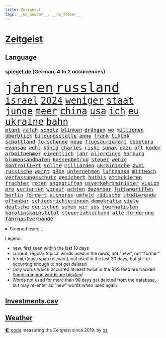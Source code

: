 ```yaml
---
title: Zeitgeist
tags: __no_header__, __no_footer__
---
```


# [Zeitgeist](https://oliz.io/zeitgeist/)

## Language

<h3><a href="https://www.spiegel.de" target="_blank">spiegel.de</a> (German, 4 to 2 occurrences)</h3>
<p style="font-family:monospace">
<span style="font-size:32pt"><a href="news_links.html#jahren" class="current">jahren</a></span>
<span style="font-size:32pt"><a href="news_links.html#russland" class="current">russland</a></span>
<br>
<span style="font-size:22pt"><a href="news_links.html#israel" class="current">israel</a></span>
<span style="font-size:22pt"><a href="news_links.html#2024" class="current">2024</a></span>
<span style="font-size:22pt"><a href="news_links.html#weniger" class="current">weniger</a></span>
<span style="font-size:22pt"><a href="news_links.html#staat" class="current">staat</a></span>
<span style="font-size:22pt"><a href="news_links.html#junge" class="current">junge</a></span>
<span style="font-size:22pt"><a href="news_links.html#meer" class="current">meer</a></span>
<span style="font-size:22pt"><a href="news_links.html#china" class="current">china</a></span>
<span style="font-size:22pt"><a href="news_links.html#usa" class="current">usa</a></span>
<span style="font-size:22pt"><a href="news_links.html#ich" class="current">ich</a></span>
<span style="font-size:22pt"><a href="news_links.html#eu" class="current">eu</a></span>
<span style="font-size:22pt"><a href="news_links.html#ukraine" class="current">ukraine</a></span>
<span style="font-size:22pt"><a href="news_links.html#bahn" class="current">bahn</a></span>
<br>
<span style="font-size:12pt"><a href="news_links.html#plant" class="current">plant</a></span>
<span style="font-size:12pt"><a href="news_links.html#rafah" class="current">rafah</a></span>
<span style="font-size:12pt"><a href="news_links.html#scholz" class="current">scholz</a></span>
<span style="font-size:12pt"><a href="news_links.html#blinken" class="current">blinken</a></span>
<span style="font-size:12pt"><a href="news_links.html#drängen" class="current">drängen</a></span>
<span style="font-size:12pt"><a href="news_links.html#wo" class="current">wo</a></span>
<span style="font-size:12pt"><a href="news_links.html#millionen" class="current">millionen</a></span>
<span style="font-size:12pt"><a href="news_links.html#überblick" class="current">überblick</a></span>
<span style="font-size:12pt"><a href="news_links.html#bildungsstätte" class="new">bildungsstätte</a></span>
<span style="font-size:12pt"><a href="news_links.html#anne" class="current">anne</a></span>
<span style="font-size:12pt"><a href="news_links.html#frank" class="current">frank</a></span>
<span style="font-size:12pt"><a href="news_links.html#tiktok" class="current">tiktok</a></span>
<span style="font-size:12pt"><a href="news_links.html#schottland" class="current">schottland</a></span>
<span style="font-size:12pt"><a href="news_links.html#forschende" class="current">forschende</a></span>
<span style="font-size:12pt"><a href="news_links.html#neue" class="current">neue</a></span>
<span style="font-size:12pt"><a href="news_links.html#flugsaurierart" class="new">flugsaurierart</a></span>
<span style="font-size:12pt"><a href="news_links.html#ceoptera" class="new">ceoptera</a></span>
<span style="font-size:12pt"><a href="news_links.html#evansae" class="new">evansae</a></span>
<span style="font-size:12pt"><a href="news_links.html#wohl" class="current">wohl</a></span>
<span style="font-size:12pt"><a href="news_links.html#könig" class="current">könig</a></span>
<span style="font-size:12pt"><a href="news_links.html#charles" class="current">charles</a></span>
<span style="font-size:12pt"><a href="news_links.html#rishi" class="current">rishi</a></span>
<span style="font-size:12pt"><a href="news_links.html#sunak" class="current">sunak</a></span>
<span style="font-size:12pt"><a href="news_links.html#dazu" class="current">dazu</a></span>
<span style="font-size:12pt"><a href="news_links.html#oft" class="current">oft</a></span>
<span style="font-size:12pt"><a href="news_links.html#köder" class="new">köder</a></span>
<span style="font-size:12pt"><a href="news_links.html#arbeitnehmer" class="current">arbeitnehmer</a></span>
<span style="font-size:12pt"><a href="news_links.html#eigentlich" class="current">eigentlich</a></span>
<span style="font-size:12pt"><a href="news_links.html#jahr" class="current">jahr</a></span>
<span style="font-size:12pt"><a href="news_links.html#allerdings" class="current">allerdings</a></span>
<span style="font-size:12pt"><a href="news_links.html#hamburg" class="current">hamburg</a></span>
<span style="font-size:12pt"><a href="news_links.html#blumensandhafen" class="new">blumensandhafen</a></span>
<span style="font-size:12pt"><a href="news_links.html#kassenbetrug" class="new">kassenbetrug</a></span>
<span style="font-size:12pt"><a href="news_links.html#steuer" class="current">steuer</a></span>
<span style="font-size:12pt"><a href="news_links.html#wenig" class="current">wenig</a></span>
<span style="font-size:12pt"><a href="news_links.html#kontrolliert" class="current">kontrolliert</a></span>
<span style="font-size:12pt"><a href="news_links.html#sollte" class="current">sollte</a></span>
<span style="font-size:12pt"><a href="news_links.html#milliarden" class="current">milliarden</a></span>
<span style="font-size:12pt"><a href="news_links.html#ukrainische" class="current">ukrainische</a></span>
<span style="font-size:12pt"><a href="news_links.html#zwei" class="current">zwei</a></span>
<span style="font-size:12pt"><a href="news_links.html#russische" class="current">russische</a></span>
<span style="font-size:12pt"><a href="news_links.html#warnt" class="current">warnt</a></span>
<span style="font-size:12pt"><a href="news_links.html#gäbe" class="new">gäbe</a></span>
<span style="font-size:12pt"><a href="news_links.html#unternehmen" class="current">unternehmen</a></span>
<span style="font-size:12pt"><a href="news_links.html#lufthansa" class="current">lufthansa</a></span>
<span style="font-size:12pt"><a href="news_links.html#mittwoch" class="current">mittwoch</a></span>
<span style="font-size:12pt"><a href="news_links.html#verfassungsschutz" class="current">verfassungsschutz</a></span>
<span style="font-size:12pt"><a href="news_links.html#gesichert" class="current">gesichert</a></span>
<span style="font-size:12pt"><a href="news_links.html#huthis" class="current">huthis</a></span>
<span style="font-size:12pt"><a href="news_links.html#attackieren" class="current">attackieren</a></span>
<span style="font-size:12pt"><a href="news_links.html#frachter" class="current">frachter</a></span>
<span style="font-size:12pt"><a href="news_links.html#roten" class="current">roten</a></span>
<span style="font-size:12pt"><a href="news_links.html#angegriffen" class="current">angegriffen</a></span>
<span style="font-size:12pt"><a href="news_links.html#usverkehrsminister" class="new">usverkehrsminister</a></span>
<span style="font-size:12pt"><a href="news_links.html#vision" class="current">vision</a></span>
<span style="font-size:12pt"><a href="news_links.html#pro" class="current">pro</a></span>
<span style="font-size:12pt"><a href="news_links.html#varianten" class="current">varianten</a></span>
<span style="font-size:12pt"><a href="news_links.html#worauf" class="current">worauf</a></span>
<span style="font-size:12pt"><a href="news_links.html#achten" class="current">achten</a></span>
<span style="font-size:12pt"><a href="news_links.html#dezember" class="current">dezember</a></span>
<span style="font-size:12pt"><a href="news_links.html#luftangriffen" class="current">luftangriffen</a></span>
<span style="font-size:12pt"><a href="news_links.html#berlin" class="current">berlin</a></span>
<span style="font-size:12pt"><a href="news_links.html#fordert" class="current">fordert</a></span>
<span style="font-size:12pt"><a href="news_links.html#sicheres" class="new">sicheres</a></span>
<span style="font-size:12pt"><a href="news_links.html#umfeld" class="current">umfeld</a></span>
<span style="font-size:12pt"><a href="news_links.html#jüdische" class="current">jüdische</a></span>
<span style="font-size:12pt"><a href="news_links.html#studierende" class="current">studierende</a></span>
<span style="font-size:12pt"><a href="news_links.html#offenbar" class="current">offenbar</a></span>
<span style="font-size:12pt"><a href="news_links.html#schiedsrichterinnen" class="new">schiedsrichterinnen</a></span>
<span style="font-size:12pt"><a href="news_links.html#demokratie" class="current">demokratie</a></span>
<span style="font-size:12pt"><a href="news_links.html#viele" class="current">viele</a></span>
<span style="font-size:12pt"><a href="news_links.html#deutsche" class="current">deutsche</a></span>
<span style="font-size:12pt"><a href="news_links.html#deutschen" class="current">deutschen</a></span>
<span style="font-size:12pt"><a href="news_links.html#sehen" class="current">sehen</a></span>
<span style="font-size:12pt"><a href="news_links.html#wir" class="current">wir</a></span>
<span style="font-size:12pt"><a href="news_links.html#ubs" class="current">ubs</a></span>
<span style="font-size:12pt"><a href="news_links.html#journalisten" class="current">journalisten</a></span>
<span style="font-size:12pt"><a href="news_links.html#karolinskainstitut" class="new">karolinskainstitut</a></span>
<span style="font-size:12pt"><a href="news_links.html#steuerzahlerbund" class="new">steuerzahlerbund</a></span>
<span style="font-size:12pt"><a href="news_links.html#alle" class="current">alle</a></span>
<span style="font-size:12pt"><a href="news_links.html#forderung" class="current">forderung</a></span>
<span style="font-size:12pt"><a href="news_links.html#fahrgastverbände" class="new">fahrgastverbände</a></span>
</p>
<details>
<summary>Stopped using...</summary>
<p class="former" style="font-size:12pt">
belarus(1202) übergriffe(1202) senat(1201) beobachten(1200) energien(1200) myanmar(1200) planen(1200) sekunden(1200) bücher(1199) griechenland(1199) infektionen(1199) kabinett(1199) krankenhäusern(1199) monatelang(1199) posten(1199) vorher(1199) warnung(1199) mordes(1198) amerikaner(1197) diktator(1197) hinterlassen(1197) künftigen(1197) riss(1197) coronakrise(1196) schoss(1196) stets(1196) träumen(1196) vermeiden(1196) xi(1196) alpen(1195) geboren(1195) illegale(1195) ließen(1195) quartal(1195) verraten(1195) 17(1194) amsterdam(1194) beispielen(1194) belarussische(1194) blicken(1194) botschaften(1194) kolumnist(1194) kraftvoll(1194) neuem(1194) zuversicht(1194) afrika(1193) sicherte(1193) dementiert(1192) erlitten(1192) litauen(1192) verlierer(1192) zuge(1192) befürchten(1191) geriet(1191) hotel(1191) positive(1191) siegte(1191) still(1191) bewährungsstrafe(1190) körperverletzung(1190) lastwagen(1190) schuss(1190) sexueller(1190) tests(1190) wirtschaftsministerium(1190) zivilisten(1190) 400(1189) design(1189) gebrochen(1189) homeoffice(1189) lobt(1189) tschechien(1189) aktuell(1188) begann(1188) informationen(1188) kostet(1188) stürmer(1188) who(1188) 31(1187) erwarten(1187) historische(1187) langen(1187) weltwirtschaft(1187) hotels(1186) leid(1186) bürgermeisterin(1185) börse(1184) lücke(1184) mieter(1184) schicken(1184) verbessert(1184) feuerwehrleute(1183) kontakte(1183) pflanzen(1183) satz(1183) tür(1183) verspielt(1183) fortgesetzt(1182) jüngere(1182) mangel(1182) todesopfer(1182) überholt(1182) küstenwache(1180) staffel(1178) zerstören(1178) affäre(1177) dran(1177) erschießt(1177) eigenes(1174) steffen(1174) taliban(1174) monats(1173) prognose(1172) spiegelumfrage(1172) kokain(1171) vorgänger(1170) training(1168) erstochen(1167) karten(1167) sportler(1162) retter(1161) liberalen(1155) afrikas(1154) ausgetragen(1138) sachen(1120) berichtete(1105) niederländer(1092) belästigung(1071) notstand(1055) orte(1037) politikern(1030) rumänien(1012) waldbrände(969) videoaufnahmen(957) ausbildung(956) flohen(955) serbien(953) 72(919) inszenieren(904) landsleute(903) flut(900) gesund(899) 120(894) zerstörten(892) börsen(872) schlafen(866) world(865) preiserhöhungen(863) getöteten(857) fdppolitiker(835) strackzimmermann(824) rosa(810) hals(808) bekannteste(800) museen(779) stephen(775) sank(772) brennt(765) marieagnes(761) geschah(748) symbol(748) propaganda(746) verpflichtung(746) hinzu(744) spektakel(741) explosionen(732) bonn(729) emotionalen(719) lohnen(716) 49(711) gastbeitrag(711) fluss(691) sklaverei(683) empfang(676) baustelle(674) kriegsverbrechen(672) finnische(671) eingetroffen(670) messerattacke(663) günstige(661) beben(658) fox(657) schönen(644) heiß(635) vermisster(632) verhängnis(623) harter(618) erfurt(616) trocken(613) zunahme(610) 8(606) anwältin(598) 110(595) youtube(590) jugendlicher(589) joshua(586) zulassung(581) verstoßen(566) 16jähriger(565) entfernen(564) berlinneukölln(562) extra(562) image(562) islamisten(557) olympiasieger(555) legal(551) freispruch(545) chinesen(544) innenstadt(544) geheime(538) traten(533) zivile(532) führten(531) flüssen(524) raten(523) grab(520) wunderbar(518) amerikanischer(515) gott(515) sicherer(515) ukrainerusslandnews(515) menschheit(514) farben(509) verstöße(504) gerechtfertigt(503) ereignet(496) dunkle(493) feierten(490) branchen(486) schwächt(479) zimmer(479) eingeschaltet(478) dokumentieren(477) methoden(473) kompliziert(472) besatzung(471) belege(464) knappe(463) schmeckt(461) schauplatz(458) deuten(456) taucher(451) prangert(444) überzeugte(443) aussichten(436) spielzeug(436) pistole(430) reichlich(427) gedroht(415) colorado(412) wein(408) internationalem(406) mexikanischen(403) opfers(401) abhilfe(398) sprint(398) fachkräften(396) tourismus(394) überstanden(393) freunden(391) überschritten(391) nizza(386) venedig(383) kongo(382) veränderte(381) erfolgreiche(380) umstrittener(378) passanten(376) interessante(375) springen(374) flasche(371) statistik(371) minderjährige(370) erleidet(368) junta(365) wasserstoff(365) übungen(364) rivale(363) gemessen(362) attackierte(360) nordamerika(360) befasst(359) fahrbahn(356) republikanische(355) steigert(355) weimar(353) gravierende(351) inseln(351) günstigen(349) richtigen(348) gedemütigt(347) schweres(345) generäle(343) unruhe(342) anderswo(340) 46(339) karin(336) tauschen(335) 130(332) coup(332) geschnappt(331) außergewöhnlich(328) berlinkreuzberg(326) kommentare(326) rivalen(326) warnte(324) verstoß(320) laune(315) norditalien(315) verkäufer(315) kindergrundsicherung(313) kreuz(312) betreiben(311) fließen(310) leuchten(307) hollywoodstar(306) wach(306) erwarteten(304) bier(303) hellt(303) kippen(302) ebrahim(301) wanderer(301) überwunden(301) angelegenheit(300) hohes(300) flop(299) bundesligist(298) elbe(297) radsport(297) erschaffen(294) hauseigentümer(294) geflüchtet(293) pool(293) überflutungen(293) wrack(292) gefangen(291) lobte(291) hakenkreuze(290) höhenflug(290) glas(288) prosieben(284) veröffentlichte(282) drohte(281) feierlichkeiten(276) gemälde(275) klares(274) kuss(274) solaranlagen(274) keinerlei(273) sichere(273) aufschwung(272) basketballer(272) erwartete(272) heimatstadt(271) prämien(271) intensivstation(270) trümmerfeld(270) alarmbereitschaft(269) kfw(269) urlauber(268) unterschiedlichen(267) versuchter(267) eingeschlagen(266) ausgehen(263) 13jähriger(261) trikot(261) christopher(260) optimismus(260) überfahren(260) buchen(259) höchststand(259) kretschmer(258) spektakulär(258) explodiert(255) evakuierungen(254) filmbranche(253) mühe(253) nötigen(251) ken(250) traurige(250) fossile(247) beschleunigen(246) raisi(245) gewürdigt(244) schiffen(243) zwischendurch(241) drohnenangriffe(240) überflutete(237) bestritten(235) einwanderung(234) achtjährige(232) blicke(231) blockierte(229) wärme(229) qualifiziert(227) scott(227) website(227) spielerin(226) verweis(226) cool(225) saudische(225) brasiliens(224) hitzewellen(224) gesamtführung(223) leichte(222) primož(222) roglič(222) elend(221) gasspeicher(221) passende(221) budget(219) frühestens(218) gelte(218) unfallort(218) bremse(217) politologe(217) älterer(217) reiner(215) jeweils(213) überprüft(212) festgestellt(211) anschluss(210) lagern(210) gespült(209) obersten(209) philosoph(209) bunter(207) schadens(207) polizeigewahrsam(205) schleppend(205) steve(203) auswahl(202) kuriosen(202) hergestellt(201) seenot(201) csuchef(199) speziellen(198) warnungen(198) ärmelkanal(198) entsprechend(197) geeignet(197) gutem(197) dunkelsten(196) zäsur(195) selbstoptimierung(194) verkaufte(190) beigesetzt(188) charmeoffensive(185) leuchtet(185) stockt(185) verdankt(185) bodensee(184) überschwemmt(184) üppige(184) leitartikel(183) zweitgrößten(183) geklettert(182) klassische(182) exkanzlerin(180) tagessieg(178) belästigungen(177) brandmauer(177) wegovy(176) behrens(175) sicherheitsmaßnahmen(175) skurriler(175) führungswechsel(173) geflohen(173) vollen(173) immobilienmarkt(172) oberstes(172) nächster(171) mächtigsten(170) stritten(170) butter(169) psyche(169) überweisen(169) instagrampost(168) argentinier(167) belohnt(167) pyrotechnik(166) gefährliches(163) gezündet(163) liebeskummer(163) metern(163) erschweren(161) debütant(159) lehnte(159) vorhersagen(159) widersprüchliche(159) genossen(158) algerien(156) entwicklungshilfe(156) militärjunta(156) zement(156) ernten(155) lotterie(155) repression(155) überstunden(155) geschätzt(154) mysteriösen(154) opernhaus(154) thesen(154) fahrschein(153) patientinnen(153) bestens(152) dauerte(152) flügel(152) lotto(152) überqueren(152) fußballerin(151) matsch(151) gallant(150) rassismusvorwürfe(150) antonio(149) freilassen(149) grausame(149) nordisk(149) novo(149) rutschte(149) hausarrest(148) passau(147) raumfahrer(147) exklusiven(146) redakteurinnen(146) bedeutende(144) beispiellosen(144) stieß(143) vorstände(142) 1989(141) allgäuer(141) arbeitskräftemangel(139) bürgerinnen(139) gamer(138) hühner(138) erwachsenen(137) publikums(137) sekt(137) bedauert(136) erreichten(136) erweitern(136) sicherungsverwahrung(136) sigmar(136) technisch(136) zypern(135) generalbundesanwalt(134) neubauten(134) arbeitszeiterfassung(133) checker(133) johann(133) rki(133) tobi(133) usbundesstaaten(133) überlegt(133) sperrte(132) rufe(131) schusswaffenangriff(131) maps(130) uswahl(130) weltmeistertitel(130) besserung(129) schwester(129) kassel(128) gleicht(127) traurigen(127) beschwert(126) bundesfinanzminister(126) explodierte(126) nötige(126) bunt(125) kernkraftwerke(125) gestaltet(123) autounfall(122) rsv(122) überraschungen(122) königspaar(121) rage(121) spielfilm(121) glänzt(120) kapitolsturm(120) wagnerbrüder(120) glasfaser(119) polizeiwache(119) verspielte(119) überrumpelt(119) engländer(118) klischee(118) absolvierte(117) serbiens(117) wankt(117) jubiläum(116) sanitäter(115) streamen(115) entertainment(114) verdrängt(114) kürt(113) perfides(113) kimmich(112) völkerrecht(112) aufgebrochen(111) dankbar(111) denver(111) hartnäckig(111) musical(111) roll(111) mehrmals(110) kritikerin(109) unbewohnbar(109) halfen(108) millionensumme(108) uskongress(108) älterwerden(108) 54jähriger(107) spurlos(107) whisky(107) sonnen(106) verbrennungen(106) salman(105) seeblockade(105) asylverfahren(104) begehrt(104) ewig(104) geiger(104) naomi(104) produktionsfirma(104) frauenquote(103) gezielte(103) handynetz(103) kanadier(103) pflegte(103) taucht(102) hilfsgüter(101) südchinesischen(101) enormen(99) euasylreform(99) hackerangriff(99) insektensterben(99) lenkt(99) milwaukee(99) 41jährige(97) 67jährige(97) blinder(97) flieht(97) fähigkeiten(97) gerechnet(97) knappen(97) prognosen(97) 235(96) 24jähriger(96) belgrad(96) kochinstitut(96) haftbefehle(95) ukrainehilfen(95) attentat(94) befanden(94) galatasaray(94) genötigt(94) klassischen(94) preisbremsen(94) betonte(92) jüngster(92) arzttermine(91) bettwanzen(91) stimmte(91) angerufen(90) augenmerk(90) bauten(90) champagner(90) chrupalla(90) dividenden(90) gerätselt(90) gesteuert(90) komponente(90) sicherheitskabinett(90) terzić(90) tino(90) überspringt(90) anspannung(89) borahansgrohe(89) einsätzen(89) girosieger(89) glänzend(89) kriegen(89) leistete(89) schwerpunkte(89) verhaltensweisen(89) waffenverbot(89) abnehmspritzen(88) erdstößen(88) erkenntnis(88) ernähren(88) inselkette(88) kommissarin(88) landesweit(88) ozempic(88) rock(88) sodass(88) totale(88) verhaftungen(88) verreisen(88) größenwahn(87) höchster(87) pragmatismus(87) spielberg(87) weiterem(87) zoom(87) fahrwerk(86) umfang(86) 1100(85) pegel(85) rechtfertigung(85) solidarisierte(85) afghanischen(84) gezählt(84) reisebranche(84) thronfolger(84) 45000(83) ausreisen(83) produzenten(83) reisegruppen(83) sky(83) unvollendete(83) dreistellige(82) horrorszenen(82) kriegsschäden(82) sofia(82) beteuert(81) hamaskommandeur(81) maren(81) oberhof(81) pegelstände(81) sommerspiele(81) ssv(81) verlusten(81) erlangen(80) overtourism(80) zärtlichkeit(80) zölle(80) anwohnern(79) bosse(79) heiligabend(79) strommarkt(79) zugesetzt(79) awdijiwka(78) kilo(78) nachbar(78) solidarisieren(78) steuerte(78) aufmachen(77) aufrüstung(77) beirut(77) bereiten(77) deich(77) tödliches(77) bulgariens(76) eingedrungen(76) enthält(76) herbe(76) israelgazanews(76) vegan(76) afghanen(75) afghaninnen(75) funken(75) grünenabgeordnete(75) inspiration(75) israelisches(75) molotowcocktails(75) raab(75) state(75) ältesten(75) bridge(74) bundeskanzlers(74) freundes(74) greifswald(74) konditionen(74) rushdie(74) zerstörungen(74) reuter(73) tunnelsystem(73) abhanden(72) attraktiver(72) ausrufen(72) nikola(72) oberstdorf(72) qualitäten(72) strategien(71) basketballfans(70) dauereinsatz(70) hilfslieferungen(70) kriselnde(70) lucas(70) türkischer(70) auflöst(69) briefträger(69) planungsbeschleunigung(69) kritischer(68) sonderregel(68) drittstaaten(67) kindliche(67) aufzeichnungen(66) feuerwerk(66) kulturminister(66) meinungen(66) vorräte(66) zahlreicher(66) erwünscht(65) kiboom(65) lothar(65) barbara(64) durchbricht(64) facht(64) jobwechsel(64) maine(64) mccann(64) polizeipräsidentin(64) prangen(64) rekordverdächtiges(64) siegtor(64) slowik(64) 2002(63) 28jährige(63) 29jähriger(63) amateurvideos(63) bombardements(63) gestein(63) myanmars(63) shitstorm(63) vorüber(63) friedlich(62) gebäudes(62) kampfdrohnen(62) kanzlerkandidatur(62) sprintrennen(62) websites(62) wohnkosten(62) henning(61) matthew(61) murks(61) perry(61) siedlern(61) ukrainehilfe(61) ukrainern(61) umgestaltet(61) unglücklich(61) wecken(61) abwärts(60) arbeitsrecht(60) ballon(60) mühsam(60) werbefrei(60) 19jährige(59) 240(59) bewacht(59) economist(59) elbtowers(59) mangelndes(59) ngo(59) spionagesatelliten(59) stünde(59) ware(59) zeitgemäß(59) 218(58) flüchtlingsdebatte(58) nuklearwaffen(58) stuhl(58) uspräsidentenwahl(58) freundliche(57) verlagern(57) veränderung(57) wertvollste(57) banner(56) benkos(56) brachialen(56) lennon(56) antibiotika(55) doppelte(55) edler(55) immobilienkäufer(55) stromer(55) verschicken(55) allermeisten(54) benedikt(54) gil(54) kassenpatienten(54) prämie(54) sicherheitsbeamter(54) staatsaffäre(54) akteuren(53) gerüstet(53) grau(53) risotto(53) weihnachtsfeiertage(53) boomende(52) definition(52) erdgasspeicher(52) kampfeinsatz(52) reanimation(52) tatorten(52) überlastung(52) erschütterungen(51) extras(51) girl(51) helsinki(51) taurusfrage(51) vorlagen(51) wachsamkeit(51) altenheim(50) eier(50) empire(50) konfetti(50) muhammad(50) tiktokphänomen(50) weitverbreiteten(50) durchgang(49) düsterer(49) einsame(49) gießen(49) gratis(49) stichwaffe(49) xvi(49) emilia(48) java(48) schiffswrack(48) siegerin(48) traditionelle(48) vermehren(48) weins(48) albanischen(47) beugen(47) elektroautobauer(47) energieinfrastruktur(47) geheimnisse(47) gekaperten(47) genozid(47) hamaszentrale(47) indiana(47) abgekommen(46) basketballspiel(46) flugzeugunglück(46) frachters(46) klimaproteste(46) liberia(46) steigender(46) zerbröselt(46) 84(45) bundestags(45) großzügig(45) kündigungen(45) oscarpreisträgerin(45) personalwechsel(45) routen(45) abschiedsbrief(44) eingelöst(44) giffey(44) kopfschmerzen(44) polnischer(44) übelkeit(44) bedrohliche(43) clarke(43) kapitän(43) kriegsgebiet(43) ladens(43) nachkriegsordnung(43) ordnen(43) sagenhafte(43) timing(43) bestraft(42) freundlich(42) küstenstreifen(42) profiteur(42) ultimatum(42) biathlon(41) foren(41) gottschalks(41) kalabrien(41) knallt(41) magnetschwebebahnen(41) paula(41) polarkreis(41) radikalisiert(41) denkwürdigsten(40) texten(40) vinylplatten(40) bewiesen(39) cdufraktion(39) erschoss(39) fortpflanzung(39) königsblauen(39) milder(39) zurückgekehrt(39) autoritäre(38) bekenntnis(38) beruhigungsmittel(38) bewohnern(38) dwd(38) gucci(38) pizza(38) räume(38) rücksicht(38) spannendes(38) braisazbouchet(37) fehltage(37) justine(37) prostitution(37) verließ(37) wenigsten(37) flüchtlingstrecks(36) langwierige(36) passagen(36) passagiermaschine(36) pisregierung(36) rückschläge(36) starkem(36) straftäter(36) stralsund(36) umsatzplus(36) klimapolitisch(35) rückläufig(35) touchscreens(35) unerträglich(35) weihnachtsgeschenke(35) werbecookies(35) wird's(35) empfänger(34) läden(34) nervige(34) seltenheit(34) urteile(34) welch(34) wundert(34) 25jähriger(33) regierender(33) shirin(33) abschlüsse(32) blutiger(32) genauen(32) herzschmerz(32) mitsamt(32) raymond(32) titelkandidaten(32) bushaltestelle(31) erfuhr(31) suchtforscher(31) unwahrscheinlich(31) bahntunnel(30) bürgergelds(30) effektive(30) hintergründen(30) investment(30) ladesäule(30) marburg(30) schusswunden(30) anarchie(29) bootsmigranten(29) cookies(29) kissinger(29) weihnachtsbaum(29) zerfällt(29) zuversichtlich(29) beeindruckte(28) friedhöfen(28) klublegende(28) schatz(28) unterziehen(28) zeitdruck(28) clark(27) eingezogener(27) erinnerung(27) flirren(27) geschäftsmodelle(27) 63jähriger(26) betrachtung(26) erhöhter(26) getränk(26) lego(26) lesern(26) arbeitgebern(25) hauptinsel(25) permanent(25) thorsten(25) antritt(24) böllerverbot(24) dinner(24) grundgesetzänderung(24) rettungsversuche(24) schicksalsjahr(24) bauernverband(23) inspirieren(23) kommandozentrale(23) silvesterfeuerwerk(23) zögert(23) blank(22) doll(22) dreikönigstreffen(22) faustschlag(22) machtwechsel(22) schmuckstück(22) signainsolvenz(22) spielende(22) wesentliche(22) bauernvertreter(21) highlights(21) influenza(21) kyivstar(21) ködert(21) malte(21) massenkarambolage(21) topform(21) zufälle(21) überragende(21) bildgenerator(20) dartswm(20) drach(20) erledigt(20) füllen(20) ginge(20) reemtsmaentführer(20) tarife(20) edin(19) ethan(19) jacksonville(19) jaguars(19) randalierer(19) tierische(19) anwendung(18) geleitet(18) gleichgeschlechtlicher(18) halt(18) regnet(18) schaffe(18) segnung(18) senats(18) finnlands(17) getötetem(17) homosexueller(17) mögen(17) piraten(17) raubüberfällen(17) segnungen(17) superfoods(17) aufstellung(16) containerschiff(16) diskriminiert(16) kameramann(16) titelkandidat(16) anschlagspläne(15) belastungen(15) berufsalltag(15) erfinderin(15) paulis(15) ausläuft(14) elijah(14) gewehrt(14) jahrespressekonferenz(14) körperlich(14) mcclain(14) rumäniens(14) skilangläuferin(14) spiegelleserinnen(14) tagelangem(14) bengvir(13) nahles(13) ogc(13) plottwists(13) provinzen(13) ruhestätte(13) sandsäcken(13) 1997(12) bootsunglück(12) demenzdorf(12) festtagen(12) touren(12) dauerregen(11) della(11) entführungen(11) gruber(11) hochwasserlage(11) neuerliche(11) passte(11) wahlzettel(11)
</p>
</details>
<p>Legend:
<ul>
<li><span class="new">new</span>, first seen within the last 10 days</li>
<li><span class="current">current</span>, regular topical words used in the news, not "new", not "former"</li>
<li><span class="former">former(days span relevant)</span>, not used in the last 30 days, but still re-occurring enough to not get deleted</li>
<li>Only words which occurred at least twice in the RSS feed are tracked. <a href="language/filters.py">Some common words are blocked</a></li>
<li>Words not used for more than 90 days get deleted from the database, but may re-enter as "new" words when used again</li>
</ul>
</p>

## [Investments](investments.html)[.csv](investments.csv)

## [Weather](weather.html)

<footer>
<a href="javascript:toggleTheme()" class="nav">🌓</a>
<a href="https://github.com/ooz/zeitgeist">code</a> measuring the Zeitgeist since 2019, by <a href="https://oliz.io">oz</a>
</footer>
